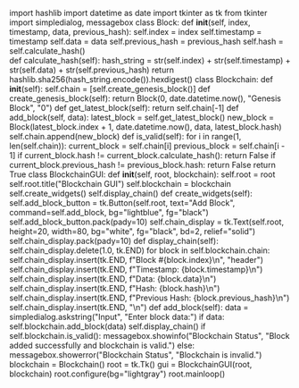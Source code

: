 import hashlib
import datetime as date
import tkinter as tk
from tkinter import simpledialog, messagebox
class Block:
    def __init__(self, index, timestamp, data, previous_hash):
        self.index = index
        self.timestamp = timestamp
        self.data = data
        self.previous_hash = previous_hash
        self.hash = self.calculate_hash()  
    def calculate_hash(self):
        hash_string = str(self.index) + str(self.timestamp) + str(self.data) + str(self.previous_hash)
        return hashlib.sha256(hash_string.encode()).hexdigest()
class Blockchain:
    def __init__(self):
        self.chain = [self.create_genesis_block()]
    def create_genesis_block(self):
        return Block(0, date.datetime.now(), "Genesis Block", "0")
    def get_latest_block(self):
        return self.chain[-1]
    def add_block(self, data):
        latest_block = self.get_latest_block()
        new_block = Block(latest_block.index + 1, date.datetime.now(), data, latest_block.hash)
        self.chain.append(new_block)
    def is_valid(self):
        for i in range(1, len(self.chain)):
            current_block = self.chain[i]
            previous_block = self.chain[i - 1]
            if current_block.hash != current_block.calculate_hash():
                return False
            if current_block.previous_hash != previous_block.hash:
                return False
        return True
class BlockchainGUI:
    def __init__(self, root, blockchain):
        self.root = root
        self.root.title("Blockchain GUI")
        self.blockchain = blockchain
        self.create_widgets()
        self.display_chain()
    def create_widgets(self):
        self.add_block_button = tk.Button(self.root, text="Add Block", command=self.add_block, bg="lightblue", fg="black")
        self.add_block_button.pack(pady=10)
        self.chain_display = tk.Text(self.root, height=20, width=80, bg="white", fg="black", bd=2, relief="solid")
        self.chain_display.pack(pady=10)
    def display_chain(self):
        self.chain_display.delete(1.0, tk.END)
        for block in self.blockchain.chain:
            self.chain_display.insert(tk.END, f"Block #{block.index}\n", "header")
            self.chain_display.insert(tk.END, f"Timestamp: {block.timestamp}\n")
            self.chain_display.insert(tk.END, f"Data: {block.data}\n")
            self.chain_display.insert(tk.END, f"Hash: {block.hash}\n")
            self.chain_display.insert(tk.END, f"Previous Hash: {block.previous_hash}\n")
            self.chain_display.insert(tk.END, "\n")
    def add_block(self):
        data = simpledialog.askstring("Input", "Enter block data:")
        if data:
            self.blockchain.add_block(data)
            self.display_chain()
            if self.blockchain.is_valid():
                messagebox.showinfo("Blockchain Status", "Block added successfully and blockchain is valid.")
            else:
                messagebox.showerror("Blockchain Status", "Blockchain is invalid.")
blockchain = Blockchain()
root = tk.Tk()
gui = BlockchainGUI(root, blockchain)
root.configure(bg="lightgray")
root.mainloop()

